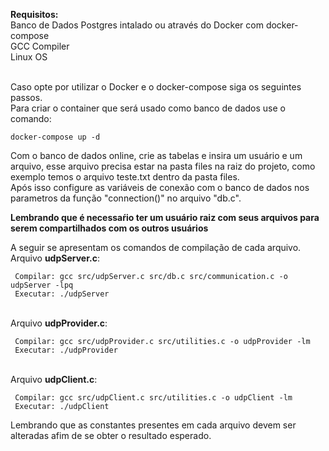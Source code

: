 <b>Requisitos:</b><br/>
Banco de Dados Postgres intalado ou através do Docker com docker-compose<br/>
GCC Compiler<br/>
Linux OS<br/>

<br/>
Caso opte por utilizar o Docker e o docker-compose siga os seguintes passos. <br/>
Para criar o container que será usado como banco de dados use o comando: <br/>

```
docker-compose up -d
```

Com o banco de dados online, crie as tabelas e insira um usuário e um arquivo, esse arquivo precisa estar na pasta files na raiz do projeto, como exemplo temos o arquivo teste.txt dentro da pasta files. <br/>
Após isso configure as variáveis de conexão com o banco de dados nos parametros da função "connection()" no arquivo "db.c".<br/>

<strong>Lembrando que é necessaŕio ter um usuário raiz com seus arquivos para serem compartilhados com os outros usuários</strong><br/>

A seguir se apresentam os comandos de compilação de cada arquivo. <br/>
Arquivo <b>udpServer.c</b>: 
```
 Compilar: gcc src/udpServer.c src/db.c src/communication.c -o udpServer -lpq
 Executar: ./udpServer
```
<br/>
Arquivo <b>udpProvider.c</b>: 

```
 Compilar: gcc src/udpProvider.c src/utilities.c -o udpProvider -lm
 Executar: ./udpProvider
```

<br/>
Arquivo <b>udpClient.c</b>: 

```
 Compilar: gcc src/udpClient.c src/utilities.c -o udpClient -lm
 Executar: ./udpClient
```

Lembrando que as constantes presentes em cada arquivo devem ser alteradas afim de se obter o resultado esperado.

